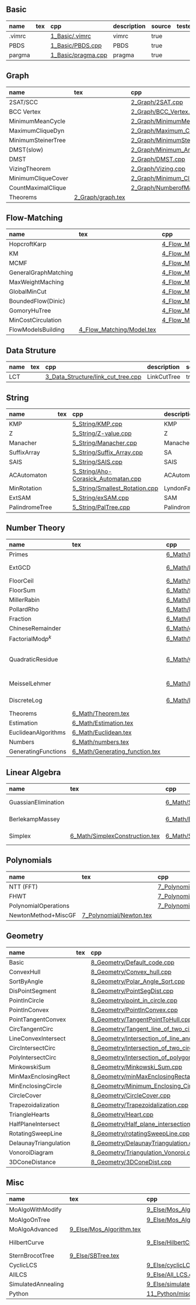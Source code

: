## Basic
|name|tex|cpp|description|source|tested|
|:-  |:- |:- |:-         |:-    |:-    |
|.vimrc ||[1_Basic/.vimrc](1_Basic/.vimrc)|vimrc        |true   ||
|PBDS ||[1_Basic/PBDS.cpp](1_Basic/PBDS.cpp)|PBDS        |true   ||
|pargma ||[1_Basic/pragma.cpp](1_Basic/pragma.cpp)|pragma        |true   ||
## Graph
|name|tex|cpp|description|source|tested|
|:-  |:- |:- |:-         |:-    |:-    |
|2SAT/SCC ||[2_Graph/2SAT.cpp](2_Graph/2SAT.cpp)|SCC        |true   ||
|BCC Vertex ||[2_Graph/BCC_Vertex.cpp](2_Graph/BCC_Vertex.cpp)|BCC        |true   ||
|MinimumMeanCycle ||[2_Graph/MinimumMeanCycle.cpp](2_Graph/MinimumMeanCycle.cpp)|MinimumMeanCycle        |true   ||
|MaximumCliqueDyn ||[2_Graph/Maximum_Clique_Dyn.cpp](2_Graph/Maximum_Clique_Dyn.cpp)|Maximum_Clique_Dyn        |true   ||
|MinimumSteinerTree ||[2_Graph/MinimumSteinerTree.cpp](2_Graph/MinimumSteinerTree.cpp)|MinimumSteinerTree        |true   ||
|DMST(slow) ||[2_Graph/Minimum_Arborescence.cpp](2_Graph/Minimum_Arborescence.cpp)|DMST        |true   ||
|DMST ||[2_Graph/DMST.cpp](2_Graph/DMST.cpp)|DMST        |true   ||
|VizingTheorem ||[2_Graph/Vizing.cpp](2_Graph/Vizing.cpp)|Vizing        |true   ||
|MinimumCliqueCover ||[2_Graph/Minimum_Clique_Cover.cpp](2_Graph/Minimum_Clique_Cover.cpp)|MinimumCliqueCover        |true   ||
|CountMaximalClique ||[2_Graph/NumberofMaximalClique.cpp](2_Graph/NumberofMaximalClique.cpp)|#MaximalClique        |true   ||
|Theorems |[2_Graph/graph.tex](2_Graph/graph.tex)||GraphTheorems        |true   ||
## Flow-Matching
|name|tex|cpp|description|source|tested|
|:-  |:- |:- |:-         |:-    |:-    |
|HopcroftKarp ||[4_Flow_Matching/Hopcroft-Karp.cpp](4_Flow_Matching/Hopcroft-Karp.cpp)|HopcroftKarp        |true   ||
|KM ||[4_Flow_Matching/Kuhn_Munkres.cpp](4_Flow_Matching/Kuhn_Munkres.cpp)|BipartieMatching (weighted)        |true   ||
|MCMF ||[4_Flow_Matching/MincostMaxflow.cpp](4_Flow_Matching/MincostMaxflow.cpp)|MCMF        |true   ||
|GeneralGraphMatching ||[4_Flow_Matching/Maximum_Simple_Graph_Matching.cpp](4_Flow_Matching/Maximum_Simple_Graph_Matching.cpp)|SimpleGraphMatching        |true   ||
|MaxWeightMaching ||[4_Flow_Matching/Maximum_Weight_Matching.cpp](4_Flow_Matching/Maximum_Weight_Matching.cpp)|WeightedGenrealGraphMatching        |true   ||
|GlobalMinCut ||[4_Flow_Matching/SW-mincut.cpp](4_Flow_Matching/SW-mincut.cpp)|GlobalMinCut        |true   ||
|BoundedFlow(Dinic) ||[4_Flow_Matching/BoundedFlow.cpp](4_Flow_Matching/BoundedFlow.cpp)|BoundedFlow        |true   ||
|GomoryHuTree ||[4_Flow_Matching/Gomory_Hu_tree.cpp](4_Flow_Matching/Gomory_Hu_tree.cpp)|GomoryHuTree        |true   ||
|MinCostCirculation ||[4_Flow_Matching/MinCostCirculation.cpp](4_Flow_Matching/MinCostCirculation.cpp)|MinCostCirculation        |true   ||
|FlowModelsBuilding |[4_Flow_Matching/Model.tex](4_Flow_Matching/Model.tex)||BuildingFlowModels        |true   ||
## Data Struture
|name|tex|cpp|description|source|tested|
|:-  |:- |:- |:-         |:-    |:-    |
|LCT ||[3_Data_Structure/link_cut_tree.cpp](3_Data_Structure/link_cut_tree.cpp)|LinkCutTree        |true   ||
## String
|name|tex|cpp|description|source|tested|
|:-  |:- |:- |:-         |:-    |:-    |
|KMP ||[5_String/KMP.cpp](5_String/KMP.cpp)|KMP        |true   ||
|Z ||[5_String/Z-value.cpp](5_String/Z-value.cpp)|Z        |true   ||
|Manacher ||[5_String/Manacher.cpp](5_String/Manacher.cpp)|Manacher        |true   ||
|SuffixArray ||[5_String/Suffix_Array.cpp](5_String/Suffix_Array.cpp)|SA        |true   ||
|SAIS ||[5_String/SAIS.cpp](5_String/SAIS.cpp)|SAIS        |true   ||
|ACAutomaton ||[5_String/Aho-Corasick_Automatan.cpp](5_String/Aho-Corasick_Automatan.cpp)|ACAutomaton        |true   ||
|MinRotation ||[5_String/Smallest_Rotation.cpp](5_String/Smallest_Rotation.cpp)|LyndonFac        |true   ||
|ExtSAM ||[5_String/exSAM.cpp](5_String/exSAM.cpp)|SAM        |true   ||
|PalindromeTree ||[5_String/PalTree.cpp](5_String/PalTree.cpp)|PalindromeTree        |true   ||
## Number Theory
|name|tex|cpp|description|source|tested|
|:-  |:- |:- |:-         |:-    |:-    |
|Primes ||[6_Math/Primes.cpp](6_Math/Primes.cpp)|Primes        |true   ||
|ExtGCD ||[6_Math/ExtGCD.cpp](6_Math/ExtGCD.cpp)|Extended Euclidean Algo        |true   ||
|FloorCeil ||[6_Math/floor_ceil.cpp](6_Math/floor_ceil.cpp)|Safe Floor and Ceil        |true   ||
|FloorSum ||[6_Math/floor_sum.cpp](6_Math/floor_sum.cpp)|Floor Sum        |true   ||
|MillerRabin ||[6_Math/Miller_Rabin.cpp](6_Math/Miller_Rabin.cpp)|MillerRabin        |true   ||
|PollardRho ||[6_Math/Pollard_Rho.cpp](6_Math/Pollard_Rho.cpp)|PollardRho        |true   ||
|Fraction ||[6_Math/Fraction.cpp](6_Math/Fraction.cpp)|Fraction        |true   ||
|ChineseRemainder ||[6_Math/chineseRemainder.cpp](6_Math/chineseRemainder.cpp)|ChineseRemainder        |true   ||
|FactorialMod$p^k$ ||[6_Math/fac_no_p.cpp](6_Math/fac_no_p.cpp)|See Luogu P4720        |true   ||
|QuadraticResidue ||[6_Math/QuadraticResidue.cpp](6_Math/QuadraticResidue.cpp)|QuadraticResidue $O(\log^2 p)$        |true   |Lib-Checker Sqrt Mod|
|MeisselLehmer ||[6_Math/PiCount.cpp](6_Math/PiCount.cpp)|Count Prime Number        |true   ||
|DiscreteLog ||[6_Math/DiscreteLog.cpp](6_Math/DiscreteLog.cpp)|Discrete Logarithm        |true   ||
|Theorems |[6_Math/Theorem.tex](6_Math/Theorem.tex)||Number Theorems        |true   ||
|Estimation |[6_Math/Estimation.tex](6_Math/Estimation.tex)||Estimations        |true   ||
|EuclideanAlgorithms |[6_Math/Euclidean.tex](6_Math/Euclidean.tex)||Euclidean        |true   ||
|Numbers |[6_Math/numbers.tex](6_Math/numbers.tex)||Some Numbers        |true   ||
|GeneratingFunctions |[6_Math/Generating_function.tex](6_Math/Generating_function.tex)||GF Tips        |true   ||
## Linear Algebra
|name|tex|cpp|description|source|tested|
|:-  |:- |:- |:-         |:-    |:-    |
|GuassianElimination ||[6_Math/Simultaneous_Equations.cpp](6_Math/Simultaneous_Equations.cpp)|Guassian Elimination        |true   ||
|BerlekampMassey ||[6_Math/Berlekamp-Massey.cpp](6_Math/Berlekamp-Massey.cpp)|Find Linear Recursion        |true   ||
|Simplex |[6_Math/SimplexConstruction.tex](6_Math/SimplexConstruction.tex)|[6_Math/Simplex.cpp](6_Math/Simplex.cpp)|Simplex Method        |true   ||
## Polynomials
|name|tex|cpp|description|source|tested|
|:-  |:- |:- |:-         |:-    |:-    |
|NTT (FFT) ||[7_Polynomial/NTT.cpp](7_Polynomial/NTT.cpp)|NTT (FFT)        |true   ||
|FHWT ||[7_Polynomial/Fast_Walsh_Transform.cpp](7_Polynomial/Fast_Walsh_Transform.cpp)|FHWT        |true   ||
|PolynomialOperations ||[7_Polynomial/Polynomial_Operation.cpp](7_Polynomial/Polynomial_Operation.cpp)|        |true   ||
|NewtonMethod+MiscGF |[7_Polynomial/Newton.tex](7_Polynomial/Newton.tex)||        |true   ||
## Geometry
|name|tex|cpp|description|source|tested|
|:-  |:- |:- |:-         |:-    |:-    |
|Basic ||[8_Geometry/Default_code.cpp](8_Geometry/Default_code.cpp)|Default        |true   ||
|ConvexHull ||[8_Geometry/Convex_hull.cpp](8_Geometry/Convex_hull.cpp)|        |true   ||
|SortByAngle ||[8_Geometry/Polar_Angle_Sort.cpp](8_Geometry/Polar_Angle_Sort.cpp)|        |true   ||
|DisPointSegment ||[8_Geometry/PointSegDist.cpp](8_Geometry/PointSegDist.cpp)|        |true   ||
|PointInCircle ||[8_Geometry/point_in_circle.cpp](8_Geometry/point_in_circle.cpp)|        |true   ||
|PointInConvex ||[8_Geometry/PointInConvex.cpp](8_Geometry/PointInConvex.cpp)|        |true   ||
|PointTangentConvex ||[8_Geometry/TangentPointToHull.cpp](8_Geometry/TangentPointToHull.cpp)|        |true   ||
|CircTangentCirc ||[8_Geometry/Tangent_line_of_two_circles.cpp](8_Geometry/Tangent_line_of_two_circles.cpp)|        |true   ||
|LineConvexIntersect ||[8_Geometry/Intersection_of_line_and_convex.cpp](8_Geometry/Intersection_of_line_and_convex.cpp)|        |true   ||
|CircIntersectCirc ||[8_Geometry/Intersection_of_two_circles.cpp](8_Geometry/Intersection_of_two_circles.cpp)|        |true   ||
|PolyIntersectCirc ||[8_Geometry/Intersection_of_polygon_and_circle.cpp](8_Geometry/Intersection_of_polygon_and_circle.cpp)|        |true   ||
|MinkowskiSum ||[8_Geometry/Minkowski_Sum.cpp](8_Geometry/Minkowski_Sum.cpp)|        |true   ||
|MinMaxEnclosingRect ||[8_Geometry/minMaxEnclosingRectangle.cpp](8_Geometry/minMaxEnclosingRectangle.cpp)|        |true   ||
|MinEnclosingCircle ||[8_Geometry/Minimum_Enclosing_Circle.cpp](8_Geometry/Minimum_Enclosing_Circle.cpp)|        |true   ||
|CircleCover ||[8_Geometry/CircleCover.cpp](8_Geometry/CircleCover.cpp)|        |true   ||
|Trapezoidalization ||[8_Geometry/Trapezoidalization.cpp](8_Geometry/Trapezoidalization.cpp)|        |true   ||
|TriangleHearts ||[8_Geometry/Heart.cpp](8_Geometry/Heart.cpp)|        |true   ||
|HalfPlaneIntersect ||[8_Geometry/Half_plane_intersection.cpp](8_Geometry/Half_plane_intersection.cpp)|        |true   ||
|RotatingSweepLine ||[8_Geometry/rotatingSweepLine.cpp](8_Geometry/rotatingSweepLine.cpp)|        |true   ||
|DelaunayTriangulation ||[8_Geometry/DelaunayTriangulation.cpp](8_Geometry/DelaunayTriangulation.cpp)|        |true   ||
|VonoroiDiagram ||[8_Geometry/Triangulation_Vonoroi.cpp](8_Geometry/Triangulation_Vonoroi.cpp)|        |true   ||
|3DConeDistance ||[8_Geometry/3DConeDist.cpp](8_Geometry/3DConeDist.cpp)|        |true   ||
## Misc
|name|tex|cpp|description|source|tested|
|:-  |:- |:- |:-         |:-    |:-    |
|MoAlgoWithModify ||[9_Else/Mos_Algorithm_With_modification.cpp](9_Else/Mos_Algorithm_With_modification.cpp)|$O(N^{5/3})$        |true   ||
|MoAlgoOnTree ||[9_Else/Mos_Algorithm_On_Tree.cpp](9_Else/Mos_Algorithm_On_Tree.cpp)|        |true   ||
|MoAlgoAdvanced |[9_Else/Mos_Algorithm.tex](9_Else/Mos_Algorithm.tex)||        |true   ||
|HilbertCurve ||[9_Else/HilbertCurve.cpp](9_Else/HilbertCurve.cpp)|Mo's optimize        |true   ||
|SternBrocotTree |[9_Else/SBTree.tex](9_Else/SBTree.tex)||        |true   ||
|CyclicLCS ||[9_Else/cyclicLCS.cpp](9_Else/cyclicLCS.cpp)|        |true   ||
|AllLCS ||[9_Else/All_LCS.cpp](9_Else/All_LCS.cpp)|        |true   ||
|SimulatedAnnealing ||[9_Else/simulated_annealing.cpp](9_Else/simulated_annealing.cpp)|        |true   ||
|Python ||[11_Python/misc.py](11_Python/misc.py)|        |true   ||
